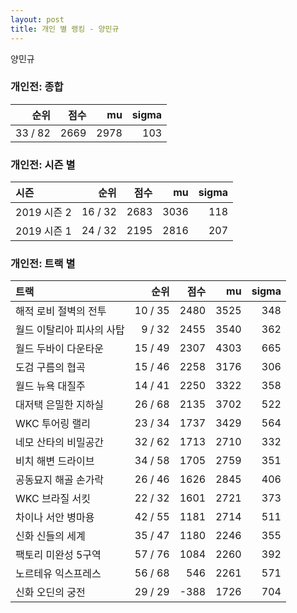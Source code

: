 ```yaml
---
layout: post
title: 개인 별 랭킹 - 양민규
---
```


양민규

### 개인전: 종합

| 순위 | 점수 | mu | sigma |
|---:|---:|---:|---:|
| 33 / 82 | 2669 | 2978 | 103 |

### 개인전: 시즌 별

| 시즌 | 순위 | 점수 | mu | sigma |
|:---|---:|---:|---:|---:|
| 2019 시즌 2 | 16 / 32 | 2683 | 3036 | 118 |
| 2019 시즌 1 | 24 / 32 | 2195 | 2816 | 207 |

### 개인전: 트랙 별

| 트랙 | 순위 | 점수 | mu | sigma |
|:---|---:|---:|---:|---:|
| 해적 로비 절벽의 전투 | 10 / 35 | 2480 | 3525 | 348 |
| 월드 이탈리아 피사의 사탑 | 9 / 32 | 2455 | 3540 | 362 |
| 월드 두바이 다운타운 | 15 / 49 | 2307 | 4303 | 665 |
| 도검 구름의 협곡 | 15 / 46 | 2258 | 3176 | 306 |
| 월드 뉴욕 대질주 | 14 / 41 | 2250 | 3322 | 358 |
| 대저택 은밀한 지하실 | 26 / 68 | 2135 | 3702 | 522 |
| WKC 투어링 랠리 | 23 / 34 | 1737 | 3429 | 564 |
| 네모 산타의 비밀공간 | 32 / 62 | 1713 | 2710 | 332 |
| 비치 해변 드라이브 | 34 / 58 | 1705 | 2759 | 351 |
| 공동묘지 해골 손가락 | 26 / 46 | 1626 | 2845 | 406 |
| WKC 브라질 서킷 | 22 / 32 | 1601 | 2721 | 373 |
| 차이나 서안 병마용 | 42 / 55 | 1181 | 2714 | 511 |
| 신화 신들의 세계 | 35 / 47 | 1180 | 2246 | 355 |
| 팩토리 미완성 5구역 | 57 / 76 | 1084 | 2260 | 392 |
| 노르테유 익스프레스 | 56 / 68 | 546 | 2261 | 571 |
| 신화 오딘의 궁전 | 29 / 29 | -388 | 1726 | 704 |
